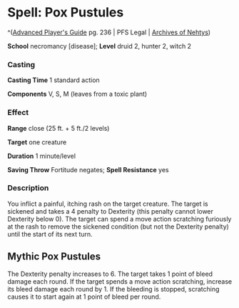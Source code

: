 # Spell: Pox Pustules

^([Advanced Player's Guide][ss-pox-pustules] pg. 236 | PFS Legal | [Archives of Nehtys][sn-pox-pustules])

**School** necromancy [disease]; **Level** druid 2, hunter 2, witch 2

### Casting

**Casting Time** 1 standard action

**Components** V, S, M (leaves from a toxic plant)

### Effect

**Range** close (25 ft. + 5 ft./2 levels)

**Target** one creature

**Duration** 1 minute/level

**Saving Throw** Fortitude negates; **Spell Resistance** yes

### Description

You inflict a painful, itching rash on the target creature. The target is sickened and takes a 4 penalty to Dexterity (this penalty cannot lower Dexterity below 0). The target can spend a move action scratching furiously at the rash to remove the sickened condition (but not the Dexterity penalty) until the start of its next turn.

## Mythic Pox Pustules

The Dexterity penalty increases to 6. The target takes 1 point of bleed damage each round. If the target spends a move action scratching, increase its bleed damage each round by 1. If the bleeding is stopped, scratching causes it to start again at 1 point of bleed per round.

[ss-pox-pustules]: http://paizo.com/pathfinderRPG/v57
[sn-pox-pustules]: http://www.archivesofnethys.com/SpellDisplay.aspx?ItemName=Pox%20Pustules